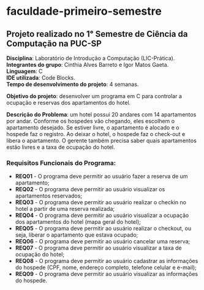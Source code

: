 # faculdade-primeiro-semestre

## Projeto realizado no 1° Semestre de Ciência da Computação na PUC-SP

**Disciplina**: Laboratório de Introdução a Computação (LIC-Prática).<br>
**Integrantes do grupo**: Cinthia Alves Barreto e Igor Matos Gaeta.<br>
**Linguagem**: C <br>
**IDE utilizada**: Code Blocks.<br>
**Tempo de desenvolvimento do projeto**: 4 semanas.<br>


**Objetivo do projeto**: desenvolver um programa em C para controlar a ocupação e reservas dos apartamentos do hotel.<br>

**Descrição do Problema**: um hotel possui 20 andares com 14 apartamentos por andar. Conforme os hospedes vão chegando, eles escolhem o apartamento desejado. Se estiver livre, o apartamento é alocado e o hospede faz o registro. Ao deixar o hotel, o hospede faz o check-out e libera o apartamento.  O gerente também precisa saber quais apartamentos estão livres e a taxa de ocupação do hotel.

### **Requisitos Funcionais do Programa**:
* **REQ01** - O programa deve permitir ao usuário fazer a reserva de um apartamento;
* **REQ02** - O programa deve permitir ao usuário visualizar os apartamentos reservados;
* **REQ03** - O programa deve permitir ao usuário realizar o checkin no hotel a partir de uma reserva realizada;
* **REQ04** - O programa deve permitir ao usuário visualizar a ocupação dos apartamentos do hotel (mapa geral do hotel); 
* **REQ05** - O programa deve permitir ao usuário realizar o checkout, ou seja, liberar o apartamento que estava ocupado;
* **REQ06** - O programa deve permitir ao usuário cancelar uma reserva;
* **REQ07** - O programa deve permitir ao usuário visualizar a taxa de ocupação do hotel;
* **REQ08** - O programa deve permitir ao usuário cadastrar as informações do hospede (CPF, nome, endereço completo, telefone celular e e-mail);
* **REQ09** - O programa deve permitir ao usuário visualizar as informações do hospede.

